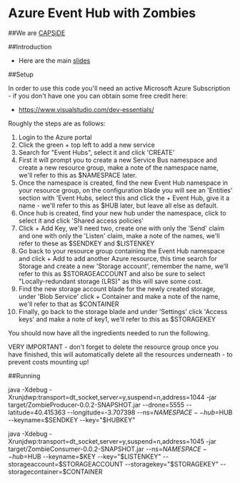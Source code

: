 Azure Event Hub with Zombies
========================================================

##We are [CAPSiDE](http://twitter.com/capside)

##Introduction

* Here are the main [slides](http://slides.com/capside/zombies#/)

##Setup

In order to use this code you'll need an active Microsoft Azure Subscription - if you don't have one you can obtain some free credit here:

* https://www.visualstudio.com/dev-essentials/

Roughly the steps are as follows:

1. Login to the Azure portal
2. Click the green + top left to add a new service
3. Search for "Event Hubs", select it and click 'CREATE'
4. First it will prompt you to create a new Service Bus namespace and create a new resource group, make a note of the namespace name, we'll refer to this as $NAMESPACE later.
5. Once the namespace is created, find the new Event Hub namespace in your resource group, on the configuration blade you will see an 'Entities' section with 'Event Hubs, select this and click the + Event Hub, give it a name - we'll refer to this as $HUB later, but leave all else as default.
6. Once hub is created, find your new hub under the namespace, click to select it and click 'Shared access policies'
7. Click + Add Key, we'll need two, create one with only the 'Send' claim and one with only the 'Listen' claim, make a note of the names, we'll refer to these as $SENDKEY and $LISTENKEY
8. Go back to your resource group containing the Event Hub namespace and click + Add to add another Azure resource, this time search for Storage and create a new 'Storage account', remember the name, we'll refer to this as $STORAGEACCOUNT and also be sure to select "Locally-redundant storage (LRS)" as this will save some cost.
9. Find the new storage account blade for the newly created storage, under 'Blob Service' click + Container and make a note of the name, we'll refer to that as $CONTAINER 
10. Finally, go back to the storage blade and under 'Settings' click 'Access keys' and make a note of key1, we'll refer to this as $STORAGEKEY

You should now have all the ingredients needed to run the following.

VERY IMPORTANT - don't forget to delete the resource group once you have finished, this will automatically delete all the resources underneath - to prevent costs mounting up!

##Running


java -Xdebug -Xrunjdwp:transport=dt_socket,server=y,suspend=n,address=1044 -jar target/ZombieProducer-0.0.2-SNAPSHOT.jar --drone=5555 --latitude=40.415363 --longitude=-3.707398 --ns=$NAMESPACE --hub=$HUB --keyname=$SENDKEY --key="$HUBKEY"

java -Xdebug -Xrunjdwp:transport=dt_socket,server=y,suspend=n,address=1045 -jar target/ZombieConsumer-0.0.2-SNAPSHOT.jar --ns=$NAMESPACE --hub=$HUB --keyname=$KEY --key="$LISTENKEY" --storageaccount=$STORAGEACCOUNT --storagekey="$STORAGEKEY" --storagecontainer=$CONTAINER

